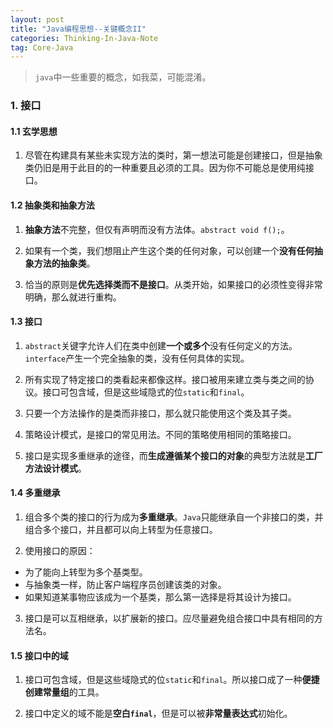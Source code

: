 ```yaml
---
layout: post
title: "Java编程思想--关键概念II"
categories: Thinking-In-Java-Note
tag: Core-Java
---
```

> `java`中一些重要的概念，如我菜，可能混淆。

### 1. 接口

#### 1.1  玄学思想

1. 尽管在构建具有某些未实现方法的类时，第一想法可能是创建接口，但是抽象类仍旧是用于此目的的一种重要且必须的工具。因为你不可能总是使用纯接口。

#### 1.2 抽象类和抽象方法

1. **抽象方法**不完整，但仅有声明而没有方法体。`abstract void f();`。

2. 如果有一个类，我们想阻止产生这个类的任何对象，可以创建一个**没有任何抽象方法的抽象类**。

3. 恰当的原则是**优先选择类而不是接口**。从类开始，如果接口的必须性变得非常明确，那么就进行重构。

#### 1.3 接口

1. `abstract`关键字允许人们在类中创建**一个或多个**没有任何定义的方法。`interface`产生一个完全抽象的类，没有任何具体的实现。

2. 所有实现了特定接口的类看起来都像这样。接口被用来建立类与类之间的协议。接口可包含域，但是这些域隐式的位`static`和`final`。

3. 只要一个方法操作的是类而非接口，那么就只能使用这个类及其子类。

4. 策略设计模式，是接口的常见用法。不同的策略使用相同的策略接口。

5. 接口是实现多重继承的途径，而**生成遵循某个接口的对象**的典型方法就是**工厂方法设计模式**。

#### 1.4 多重继承

1. 组合多个类的接口的行为成为**多重继承**。`Java`只能继承自一个非接口的类，并组合多个接口，并且都可以向上转型为任意接口。

2. 使用接口的原因：
- 为了能向上转型为多个基类型。
- 与抽象类一样，防止客户端程序员创建该类的对象。
- 如果知道某事物应该成为一个基类，那么第一选择是将其设计为接口。

3. 接口是可以互相继承，以扩展新的接口。应尽量避免组合接口中具有相同的方法名。

#### 1.5 接口中的域

1. 接口可包含域，但是这些域隐式的位`static`和`final`。所以接口成了一种**便捷创建常量组**的工具。

2. 接口中定义的域不能是**空白`final`**，但是可以被**非常量表达式**初始化。